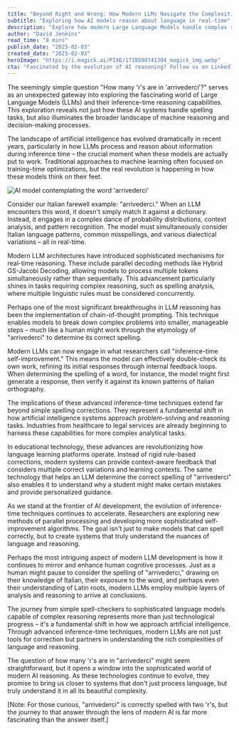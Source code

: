 ```yaml
---
title: "Beyond Right and Wrong: How Modern LLMs Navigate the Complexities of Reasoning and Spelling"
subtitle: "Exploring how AI models reason about language in real-time"
description: "Explore how modern Large Language Models handle complex reasoning tasks through the lens of a simple spelling question, revealing sophisticated inference-time techniques that are reshaping AI capabilities."
author: "David Jenkins"
read_time: "8 mins"
publish_date: "2025-02-03"
created_date: "2025-02-03"
heroImage: "https://i.magick.ai/PIXE/1738598741304_magick_img.webp"
cta: "Fascinated by the evolution of AI reasoning? Follow us on LinkedIn to stay updated on the latest developments in language model technology and join a community of forward-thinking tech enthusiasts."
---
```


The seemingly simple question "How many 'r's are in 'arrivederci'?" serves as an unexpected gateway into exploring the fascinating world of Large Language Models (LLMs) and their inference-time reasoning capabilities. This exploration reveals not just how these AI systems handle spelling tasks, but also illuminates the broader landscape of machine reasoning and decision-making processes.

The landscape of artificial intelligence has evolved dramatically in recent years, particularly in how LLMs process and reason about information during inference time – the crucial moment when these models are actually put to work. Traditional approaches to machine learning often focused on training-time optimizations, but the real revolution is happening in how these models think on their feet.

![AI model contemplating the word 'arrivederci'](https://i.magick.ai/PIXE/1738598741308_magick_img.webp)

Consider our Italian farewell example: "arrivederci." When an LLM encounters this word, it doesn't simply match it against a dictionary. Instead, it engages in a complex dance of probability distributions, context analysis, and pattern recognition. The model must simultaneously consider Italian language patterns, common misspellings, and various dialectical variations – all in real-time.

Modern LLM architectures have introduced sophisticated mechanisms for real-time reasoning. These include parallel decoding methods like Hybrid GS-Jacobi Decoding, allowing models to process multiple tokens simultaneously rather than sequentially. This advancement particularly shines in tasks requiring complex reasoning, such as spelling analysis, where multiple linguistic rules must be considered concurrently.

Perhaps one of the most significant breakthroughs in LLM reasoning has been the implementation of chain-of-thought prompting. This technique enables models to break down complex problems into smaller, manageable steps – much like a human might work through the etymology of "arrivederci" to determine its correct spelling.

Modern LLMs can now engage in what researchers call "inference-time self-improvement." This means the model can effectively double-check its own work, refining its initial responses through internal feedback loops. When determining the spelling of a word, for instance, the model might first generate a response, then verify it against its known patterns of Italian orthography.

The implications of these advanced inference-time techniques extend far beyond simple spelling corrections. They represent a fundamental shift in how artificial intelligence systems approach problem-solving and reasoning tasks. Industries from healthcare to legal services are already beginning to harness these capabilities for more complex analytical tasks.

In educational technology, these advances are revolutionizing how language learning platforms operate. Instead of rigid rule-based corrections, modern systems can provide context-aware feedback that considers multiple correct variations and learning contexts. The same technology that helps an LLM determine the correct spelling of "arrivederci" also enables it to understand why a student might make certain mistakes and provide personalized guidance.

As we stand at the frontier of AI development, the evolution of inference-time techniques continues to accelerate. Researchers are exploring new methods of parallel processing and developing more sophisticated self-improvement algorithms. The goal isn't just to make models that can spell correctly, but to create systems that truly understand the nuances of language and reasoning.

Perhaps the most intriguing aspect of modern LLM development is how it continues to mirror and enhance human cognitive processes. Just as a human might pause to consider the spelling of "arrivederci," drawing on their knowledge of Italian, their exposure to the word, and perhaps even their understanding of Latin roots, modern LLMs employ multiple layers of analysis and reasoning to arrive at conclusions.

The journey from simple spell-checkers to sophisticated language models capable of complex reasoning represents more than just technological progress – it's a fundamental shift in how we approach artificial intelligence. Through advanced inference-time techniques, modern LLMs are not just tools for correction but partners in understanding the rich complexities of language and reasoning.

The question of how many 'r's are in "arrivederci" might seem straightforward, but it opens a window into the sophisticated world of modern AI reasoning. As these technologies continue to evolve, they promise to bring us closer to systems that don't just process language, but truly understand it in all its beautiful complexity.

[Note: For those curious, "arrivederci" is correctly spelled with two 'r's, but the journey to that answer through the lens of modern AI is far more fascinating than the answer itself.]